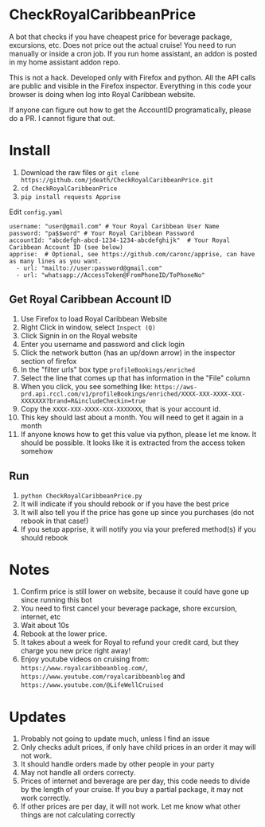 # CheckRoyalCaribbeanPrice
A bot that checks if you have cheapest price for beverage package, excursions, etc. Does not price out the actual cruise! You need to run manually or inside a cron job. If you run home assistant, an addon is posted in my home assistant addon repo.

This is not a hack. Developed only with Firefox and python. All the API calls are public and visible in the Firefox inspector. Everything in this code your browser is doing when log into Royal Caribbean website.

If anyone can figure out how to get the AccountID programatically, please do a PR. I cannot figure that out.

# Install
1. Download the raw files or `git clone https://github.com/jdeath/CheckRoyalCaribbeanPrice.git`
1. `cd CheckRoyalCaribbeanPrice`
1. `pip install requests Apprise`

Edit `config.yaml`
```
username: "user@gmail.com" # Your Royal Caribbean User Name
password: "pa$$word" # Your Royal Caribbean Password
accountId: "abcdefgh-abcd-1234-1234-abcdefghijk"  # Your Royal Caribbean Account ID (see below)
apprise:  # Optional, see https://github.com/caronc/apprise, can have as many lines as you want.
  - url: "mailto://user:password@gmail.com"
  - url: "whatsapp://AccessToken@FromPhoneID/ToPhoneNo"
```

## Get Royal Caribbean Account ID
1. Use Firefox to load Royal Caribbean Website
1. Right Click in window, select `Inspect (Q)`
1. Click Signin in on the Royal website
1. Enter you username and password and click login
1. Click the network button (has an up/down arrow) in the inspector section of firefox
1. In the "filter urls" box type `profileBookings/enriched`
1. Select the line that comes up that has information in the "File" column
1. When you click, you see something like: `https://aws-prd.api.rccl.com/v1/profileBookings/enriched/XXXX-XXX-XXXX-XXX-XXXXXXX?brand=R&includeCheckin=true`
1. Copy the `XXXX-XXX-XXXX-XXX-XXXXXXX`, that is your account id.
1. This key should last about a month. You will need to get it again in a month
1. If anyone knows how to get this value via python, please let me know. It should be possible. It looks like it is extracted from the access token somehow

## Run
1. `python CheckRoyalCaribbeanPrice.py`
1. It will indicate if you should rebook or if you have the best price
1. It will also tell you if the price has gone up since you purchases (do not rebook in that case!)
1. If you setup apprise, it will notify you via your prefered method(s) if you should rebook

# Notes
1. Confirm price is still lower on website, because it could have gone up since running this bot
1. You need to first cancel your beverage package, shore excursion, internet, etc
1. Wait about 10s
1. Rebook at the lower price.
1. It takes about a week for Royal to refund your credit card, but they charge you new price right away!
1. Enjoy youtube videos on cruising from: `https://www.royalcaribbeanblog.com/`, `https://www.youtube.com/royalcaribbeanblog` and `https://www.youtube.com/@LifeWellCruised` 

# Updates
1. Probably not going to update much, unless I find an issue
1. Only checks adult prices, if only have child prices in an order it may will not work.
1. It should handle orders made by other people in your party
1. May not handle all orders correcty.
1. Prices of internet and beverage are per day, this code needs to divide by the length of your cruise. If you buy a partial package, it may not work correctly.
1. If other prices are per day, it will not work. Let me know what other things are not calculating correctly
